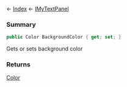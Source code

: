 ← [Index](Api-Index) ← [IMyTextPanel](Sandbox.ModAPI.Ingame.IMyTextPanel)

### Summary

```csharp
public Color BackgroundColor { get; set; }
```

Gets or sets background color

### Returns

[Color](VRageMath.Color)

